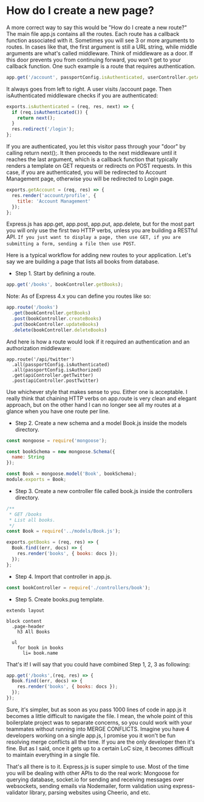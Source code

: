 # How do I create a new page?

A more correct way to say this would be "How do I create a new route?" The main file app.js contains all the routes. Each route has a callback function associated with it. Sometimes you will see 3 or more arguments to routes. In cases like that, the first argument is still a URL string, while middle arguments are what's called middleware. Think of middleware as a door. If this door prevents you from continuing forward, you won't get to your callback function. One such example is a route that requires authentication.

```js
app.get('/account', passportConfig.isAuthenticated, userController.getAccount);
```

It always goes from left to right. A user visits /account page. Then isAuthenticated middleware checks if you are authenticated:

```js
exports.isAuthenticated = (req, res, next) => {
  if (req.isAuthenticated()) {
    return next();
  }
  res.redirect('/login');
};
```

If you are authenticated, you let this visitor pass through your "door" by calling return next();. It then proceeds to the next middleware until it reaches the last argument, which is a callback function that typically renders a template on GET requests or redirects on POST requests. In this case, if you are authenticated, you will be redirected to Account Management page, otherwise you will be redirected to Login page.

```js
exports.getAccount = (req, res) => {
  res.render('account/profile', {
    title: 'Account Management'
  });
};
```

Express.js has app.get, app.post, app.put, app.delete, but for the most part you will only use the first two HTTP verbs, unless you are building a RESTful API. `If you just want to display a page, then use GET, if you are submitting a form, sending a file then use POST`.

Here is a typical workflow for adding new routes to your application. Let's say we are building a page that lists all books from database.

- Step 1. Start by defining a route.

```js
app.get('/books', bookController.getBooks);
```

Note: As of Express 4.x you can define you routes like so:

```js
app.route('/books')
  .get(bookController.getBooks)
  .post(bookController.createBooks)
  .put(bookController.updateBooks)
  .delete(bookController.deleteBooks)
```

And here is how a route would look if it required an authentication and an authorization middleware:

```
app.route('/api/twitter')
  .all(passportConfig.isAuthenticated)
  .all(passportConfig.isAuthorized)
  .get(apiController.getTwitter)
  .post(apiController.postTwitter)
```

Use whichever style that makes sense to you. Either one is acceptable. I really think that chaining HTTP verbs on app.route is very clean and elegant approach, but on the other hand I can no longer see all my routes at a glance when you have one route per line.

- Step 2. Create a new schema and a model Book.js inside the models directory.

```js
const mongoose = require('mongoose');

const bookSchema = new mongoose.Schema({
  name: String
});

const Book = mongoose.model('Book', bookSchema);
module.exports = Book;
```

- Step 3. Create a new controller file called book.js inside the controllers directory.

```js
/**
 * GET /books
 * List all books.
 */
const Book = require('../models/Book.js');

exports.getBooks = (req, res) => {
  Book.find((err, docs) => {
    res.render('books', { books: docs });
  });
};
```

- Step 4. Import that controller in app.js.

```js
const bookController = require('./controllers/book');
```

- Step 5. Create books.pug template.

```pug
extends layout

block content
  .page-header
    h3 All Books

  ul
    for book in books
      li= book.name
```

That's it! I will say that you could have combined Step 1, 2, 3 as following:

```js
app.get('/books',(req, res) => {
  Book.find((err, docs) => {
    res.render('books', { books: docs });
  });
});
```

Sure, it's simpler, but as soon as you pass 1000 lines of code in app.js it becomes a little difficult to navigate the file. I mean, the whole point of this boilerplate project was to separate concerns, so you could work with your teammates without running into MERGE CONFLICTS. Imagine you have 4 developers working on a single app.js, I promise you it won't be fun resolving merge conflicts all the time. If you are the only developer then it's fine. But as I said, once it gets up to a certain LoC size, it becomes difficult to maintain everything in a single file.

That's all there is to it. Express.js is super simple to use. Most of the time you will be dealing with other APIs to do the real work: Mongoose for querying database, socket.io for sending and receiving messages over websockets, sending emails via Nodemailer, form validation using express-validator library, parsing websites using Cheerio, and etc.